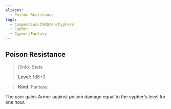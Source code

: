 ```yaml
---
aliases:
  - Poison Resistance
tags:
  - Compendium/CSRD/en/Cyphers
  - Cypher
  - Cypher/Fantasy
---
```

  
    
## Poison Resistance    
>[!info] Stats    
> **Level:** 1d6+3    
> **Kind:** Fantasy  
    
The user gains Armor against poison damage equal to the cypher's level for one hour.